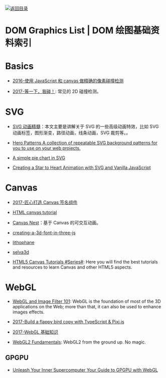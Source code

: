 [![返回目录](https://user-images.githubusercontent.com/5803001/38079637-ff0abcf0-3371-11e8-9b76-ad651620afc7.jpg)](https://github.com/wx-chevalier/Awesome-Lists)

# DOM Graphics List | DOM 绘图基础资料索引

# Basics

- [2016-使用 JavaScript 和 canvas 做精确的像素碰撞检测](https://www.cnblogs.com/nzbin/p/5720862.html)

- [2017-等一下，我碰！](https://github.com/JChehe/blog/issues/8): 常见的 2D 碰撞检测。

# SVG

- [SVG 动画精髓](https://parg.co/bNB)：本文主要是讲解关于 SVG 的一些高级动画特效，比如 SVG 动画标签，图形渐变，路径动画，线条动画，SVG 裁剪等。。

- [Hero Patterns A collection of repeatable SVG background patterns for you to use on your web projects.](http://www.heropatterns.com/#appearance-settings)

* [A simple pie chart in SVG](https://hackernoon.com/a-simple-pie-chart-in-svg-dbdd653b6936#.lcgrjbwnc)

* [Creating a Star to Heart Animation with SVG and Vanilla JavaScript](https://css-tricks.com/creating-star-heart-animation-svg-vanilla-javascript/)

# Canvas

- [2017-匠心打造 Canvas 签名组件](http://louiszhai.github.io/2017/07/07/canvas-draw/)

- [HTML canvas tutorial](https://skilled.co/html-canvas/)

* [Canvas Nest](http://git.hust.cc/canvas-nest.js/)：基于 Canvas 的可交互动画。

* [creating-a-3d-font-in-three-js](http://blog.andrewray.me/creating-a-3d-font-in-three-js/)

* [lithophane](http://3dp.rocks/lithophane/)

* [selva3d](http://app.selva3d.com/transform)

- [HTML5 Canvas Tutorials #Series#](https://www.html5canvastutorials.com/): Here you will find the best tutorials and resources to learn Canvas and other HTML5 aspects.

# WebGL

- [WebGL and Image Filter 101](https://parg.co/UvE): WebGL is the foundation of most of the 3D applications on the Web; more than that, it can also be used to enhance images effects.

- [2017-Build a flappy bird copy with TypeScript & Pixi.js](https://parg.co/Uv5)

* [2017-WebGL 基础知识](http://eux.baidu.com/blog/2017/11/832)

* [WebGL2 Fundamentals](https://webgl2fundamentals.org): WebGL2 from the ground up. No magic.

## GPGPU

- [Unleash Your Inner Supercomputer Your Guide to GPGPU with WebGL](http://www.vizitsolutions.com/portfolio/webgl/gpgpu/index.html)
